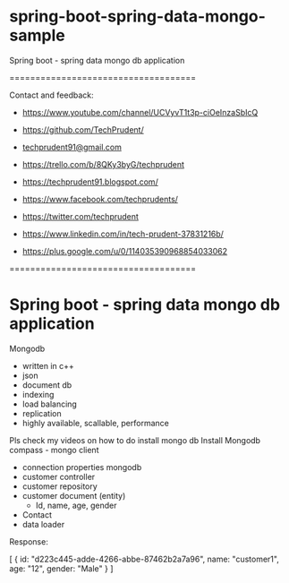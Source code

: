 # spring-boot-spring-data-mongo-sample
Spring boot - spring data mongo db application

====================================

Contact and feedback:

- https://www.youtube.com/channel/UCVyvT1t3p-ciOeInzaSbIcQ

- https://github.com/TechPrudent/

- techprudent91@gmail.com

- https://trello.com/b/8QKy3byG/techprudent

- https://techprudent91.blogspot.com/

- https://www.facebook.com/techprudents/

- https://twitter.com/techprudent

- https://www.linkedin.com/in/tech-prudent-37831216b/

- https://plus.google.com/u/0/114035390968854033062

====================================

Spring boot - spring data mongo db application
==============================================

Mongodb

- written in c++
- json
- document db
- indexing
- load balancing
- replication
- highly available, scallable, performance

Pls check my videos on how to do install mongo db
Install Mongodb compass - mongo client


- connection properties mongodb
- customer controller
- customer repository
- customer document (entity)
	- Id, name, age, gender
- Contact
- data loader


Response:

[
	{
		id: "d223c445-adde-4266-abbe-87462b2a7a96",
		name: "customer1",
		age: "12",
		gender: "Male"
	}
]
